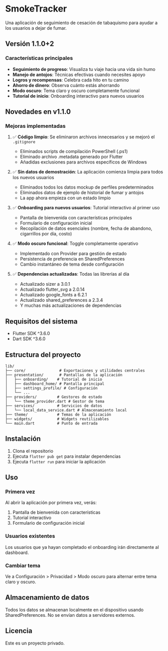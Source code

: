 # SmokeTracker

Una aplicación de seguimiento de cesación de tabaquismo para ayudar a los usuarios a dejar de fumar.

## Versión 1.1.0+2

### Características principales

- **Seguimiento de progreso**: Visualiza tu viaje hacia una vida sin humo
- **Manejo de antojos**: Técnicas efectivas cuando necesites apoyo
- **Logros y recompensas**: Celebra cada hito en tu camino
- **Ahorro de dinero**: Observa cuánto estás ahorrando
- **Modo oscuro**: Tema claro y oscuro completamente funcional
- **Tutorial de inicio**: Onboarding interactivo para nuevos usuarios

## Novedades en v1.1.0

### Mejoras implementadas

1. ✅ **Código limpio**: Se eliminaron archivos innecesarios y se mejoró el `.gitignore`
   - Eliminados scripts de compilación PowerShell (.ps1)
   - Eliminado archivo .metadata generado por Flutter
   - Añadidas exclusiones para archivos específicos de Windows

2. ✅ **Sin datos de demostración**: La aplicación comienza limpia para todos los nuevos usuarios
   - Eliminados todos los datos mockup de perfiles predeterminados
   - Eliminados datos de ejemplo de historial de fumar y antojos
   - La app ahora empieza con un estado limpio

3. ✅ **Onboarding para nuevos usuarios**: Tutorial interactivo al primer uso
   - Pantalla de bienvenida con características principales
   - Formulario de configuración inicial
   - Recopilación de datos esenciales (nombre, fecha de abandono, cigarrillos por día, costo)

4. ✅ **Modo oscuro funcional**: Toggle completamente operativo
   - Implementado con Provider para gestión de estado
   - Persistencia de preferencia en SharedPreferences
   - Cambio instantáneo de tema desde configuración

5. ✅ **Dependencias actualizadas**: Todas las librerías al día
   - Actualizado sizer a 3.0.1
   - Actualizado flutter_svg a 2.0.14
   - Actualizado google_fonts a 6.2.1
   - Actualizado shared_preferences a 2.3.4
   - Y muchas más actualizaciones de dependencias

## Requisitos del sistema

- Flutter SDK ^3.6.0
- Dart SDK ^3.6.0

## Estructura del proyecto

```
lib/
├── core/               # Exportaciones y utilidades centrales
├── presentation/       # Pantallas de la aplicación
│   ├── onboarding/    # Tutorial de inicio
│   ├── dashboard_home/ # Pantalla principal
│   ├── settings_profile/ # Configuración
│   └── ...
├── providers/         # Gestores de estado
│   └── theme_provider.dart # Gestor de tema
├── services/          # Servicios de datos
│   └── local_data_service.dart # Almacenamiento local
├── theme/             # Temas de la aplicación
├── widgets/           # Widgets reutilizables
└── main.dart          # Punto de entrada

```

## Instalación

1. Clona el repositorio
2. Ejecuta `flutter pub get` para instalar dependencias
3. Ejecuta `flutter run` para iniciar la aplicación

## Uso

### Primera vez
Al abrir la aplicación por primera vez, verás:
1. Pantalla de bienvenida con características
2. Tutorial interactivo
3. Formulario de configuración inicial

### Usuarios existentes
Los usuarios que ya hayan completado el onboarding irán directamente al dashboard.

### Cambiar tema
Ve a Configuración > Privacidad > Modo oscuro para alternar entre tema claro y oscuro.

## Almacenamiento de datos

Todos los datos se almacenan localmente en el dispositivo usando SharedPreferences. No se envían datos a servidores externos.

## Licencia

Este es un proyecto privado.
